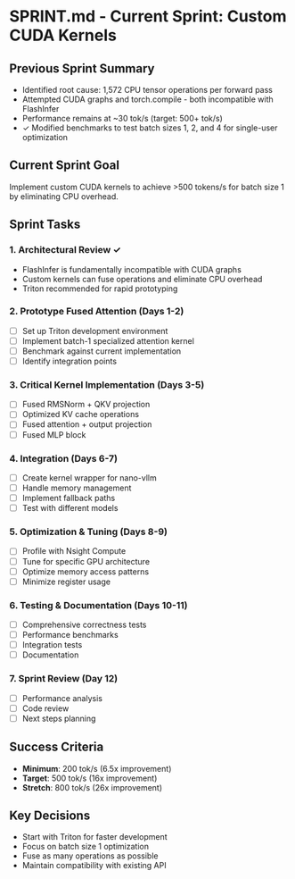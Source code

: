 # SPRINT.md - Current Sprint: Custom CUDA Kernels

## Previous Sprint Summary
- Identified root cause: 1,572 CPU tensor operations per forward pass
- Attempted CUDA graphs and torch.compile - both incompatible with FlashInfer
- Performance remains at ~30 tok/s (target: 500+ tok/s)
- ✓ Modified benchmarks to test batch sizes 1, 2, and 4 for single-user optimization

## Current Sprint Goal
Implement custom CUDA kernels to achieve >500 tokens/s for batch size 1 by eliminating CPU overhead.

## Sprint Tasks

### 1. Architectural Review ✓
- FlashInfer is fundamentally incompatible with CUDA graphs
- Custom kernels can fuse operations and eliminate CPU overhead
- Triton recommended for rapid prototyping

### 2. Prototype Fused Attention (Days 1-2)
- [ ] Set up Triton development environment
- [ ] Implement batch-1 specialized attention kernel
- [ ] Benchmark against current implementation
- [ ] Identify integration points

### 3. Critical Kernel Implementation (Days 3-5)
- [ ] Fused RMSNorm + QKV projection
- [ ] Optimized KV cache operations
- [ ] Fused attention + output projection
- [ ] Fused MLP block

### 4. Integration (Days 6-7)
- [ ] Create kernel wrapper for nano-vllm
- [ ] Handle memory management
- [ ] Implement fallback paths
- [ ] Test with different models

### 5. Optimization & Tuning (Days 8-9)
- [ ] Profile with Nsight Compute
- [ ] Tune for specific GPU architecture
- [ ] Optimize memory access patterns
- [ ] Minimize register usage

### 6. Testing & Documentation (Days 10-11)
- [ ] Comprehensive correctness tests
- [ ] Performance benchmarks
- [ ] Integration tests
- [ ] Documentation

### 7. Sprint Review (Day 12)
- [ ] Performance analysis
- [ ] Code review
- [ ] Next steps planning

## Success Criteria
- **Minimum**: 200 tok/s (6.5x improvement)
- **Target**: 500 tok/s (16x improvement)
- **Stretch**: 800 tok/s (26x improvement)

## Key Decisions
- Start with Triton for faster development
- Focus on batch size 1 optimization
- Fuse as many operations as possible
- Maintain compatibility with existing API